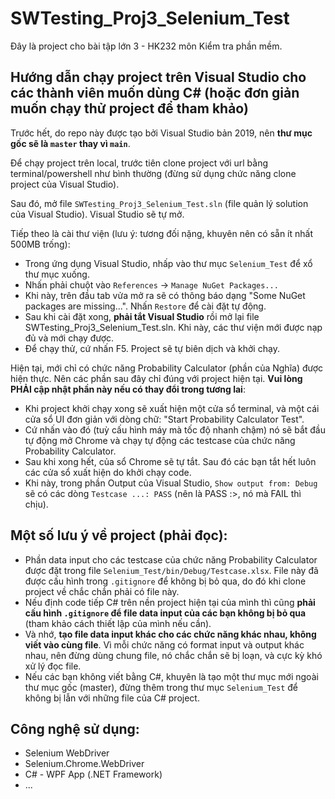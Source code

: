 # SWTesting_Proj3_Selenium_Test

Đây là project cho bài tập lớn 3 - HK232 môn Kiểm tra phần mềm.

## Hướng dẫn chạy project trên Visual Studio cho các thành viên muốn dùng C# (hoặc đơn giản muốn chạy thử project để tham khảo)

Trước hết, do repo này được tạo bởi Visual Studio bản 2019, nên **thư mục gốc sẽ là `master` thay vì `main`**.

Để chạy project trên local, trước tiên clone project với url bằng terminal/powershell như bình thường (đừng sử dụng chức năng clone project của Visual Studio).

Sau đó, mở file `SWTesting_Proj3_Selenium_Test.sln` (file quản lý solution của Visual Studio). Visual Studio sẽ tự mở.

Tiếp theo là cài thư viện (lưu ý: tương đối nặng, khuyên nên có sẵn ít nhất 500MB trống):
- Trong ứng dụng Visual Studio, nhấp vào thư mục `Selenium_Test` để xổ thư mục xuống.
- Nhấn phải chuột vào `References` -> `Manage NuGet Packages...`
- Khi này, trên đầu tab vửa mở ra sẽ có thông báo dạng "Some NuGet packages are missing...". Nhấn `Restore` để cài đặt tự động.
- Sau khi cài đặt xong, **phải tắt Visual Studio** rồi mở lại file SWTesting_Proj3_Selenium_Test.sln. Khi này, các thư viện mới được nạp đủ và mới chạy được.
- Để chạy thử, cứ nhấn F5. Project sẽ tự biên dịch và khởi chạy.

Hiện tại, mới chỉ có chức năng Probability Calculator (phần của Nghĩa) được hiện thực. Nên các phần sau đây chỉ đúng với project hiện tại. **Vui lòng PHẢI cập nhật phần này nếu có thay đổi trong tương lai**:
- Khi project khởi chạy xong sẽ xuất hiện một cửa sổ terminal, và một cái cửa sổ UI đơn giản với dòng chữ: "Start Probability Calculator Test".
- Cứ nhấn vào đó (tuỳ cấu hình máy mà tốc độ nhanh chậm) nó sẽ bắt đầu tự động mở Chrome và chạy tự động các testcase của chức năng Probability Calculator.
- Sau khi xong hết, của sổ Chrome sẽ tự tắt. Sau đó các bạn tắt hết luôn các cửa sổ xuất hiện do khởi chạy code.
- Khi này, trong phần Output của Visual Studio, `Show output from: Debug` sẽ có các dòng `Testcase ...: PASS` (nên là PASS :>, nó mà FAIL thì chịu).

## Một số lưu ý về project (phải đọc):

- Phần data input cho các testcase của chức năng Probability Calculator được đặt trong file `Selenium_Test/bin/Debug/Testcase.xlsx`. File này đã được cấu hình trong `.gitignore` để không bị bỏ qua, do đó khi clone project về chắc chắn phải có file này.
- Nếu định code tiếp C# trên nền project hiện tại của mình thì cũng **phải cấu hình `.gitignore` để file data input của các bạn không bị bỏ qua** (tham khảo cách thiết lập của mình nếu cần).
- Và nhớ, **tạo file data input khác cho các chức năng khác nhau, không viết vào cùng file**. Vì mỗi chức năng có format input và output khác nhau, nên đừng dùng chung file, nó chắc chắn sẽ bị loạn, và cực kỳ khó xử lý đọc file.
- Nếu các bạn không viết bằng C#, khuyên là tạo một thư mục mới ngoài thư mục gốc (master), đừng thêm trong thư mục `Selenium_Test` để không bị lẫn với những file của C# project.

## Công nghệ sử dụng:

- Selenium WebDriver
- Selenium.Chrome.WebDriver
- C# - WPF App (.NET Framework)
- ...
